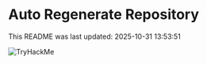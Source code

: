 # Auto Regenerate Repository

This README was last updated: 2025-10-31 13:53:51

 ![TryHackMe](https://tryhackme.com/badge/533634)